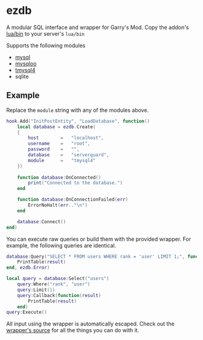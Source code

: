 # ezdb
A modular SQL interface and wrapper for Garry's Mod. Copy the addon's [lua/bin](lua/bin) to your server's `lua/bin`

Supports the following modules

* [mysql](https://facepunch.com/showthread.php?t=1490075)
* [mysqloo](https://facepunch.com/showthread.php?t=1357773)
* [tmysql4](https://facepunch.com/showthread.php?t=1442438)
* sqlite

## Example
Replace the `module` string with any of the modules above.

```lua
hook.Add("InitPostEntity", "LoadDatabase", function()	
	local database = ezdb.Create(
	{
		host 		= 	"localhost",
		username 	= 	"root",
		password 	= 	"",
		database 	= 	"serverguard",
		module 		= 	"tmysql4"
	})
	
	function database:OnConnected()
		print("Connected to the database.")
	end

	function database:OnConnectionFailed(err)
		ErrorNoHalt(err.."\n")
	end

	database:Connect()
end)
```

You can execute raw queries or build them with the provided wrapper. For example, the following queries are identical.

```lua
database:Query("SELECT * FROM users WHERE rank = 'user' LIMIT 1;", function(result)
	PrintTable(result)
end, ezdb.Error)
```

```lua
local query = database:Select("users")
	query:Where("rank", "user")
	query:Limit(1)
	query:Callback(function(result)
		PrintTable(result)
	end)
query:Execute()
```

All input using the wrapper is automatically escaped. Check out the [wrapper's source](https://github.com/SomeSortOfDuck/ezdb-wrapper/blob/master/wrapper.lua) for all the things you can do with it.
